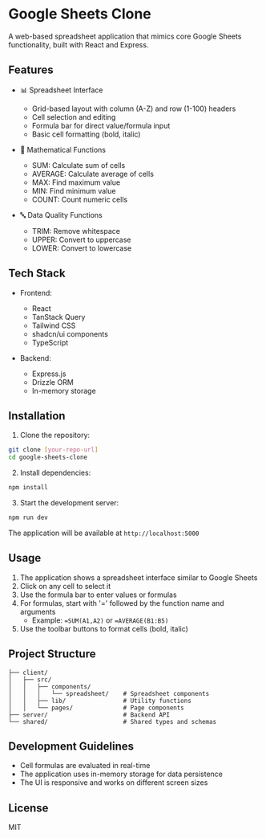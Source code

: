 # Google Sheets Clone

A web-based spreadsheet application that mimics core Google Sheets functionality, built with React and Express.

## Features

- 📊 Spreadsheet Interface
  - Grid-based layout with column (A-Z) and row (1-100) headers
  - Cell selection and editing
  - Formula bar for direct value/formula input
  - Basic cell formatting (bold, italic)

- 🧮 Mathematical Functions
  - SUM: Calculate sum of cells
  - AVERAGE: Calculate average of cells
  - MAX: Find maximum value
  - MIN: Find minimum value
  - COUNT: Count numeric cells

- 🔤 Data Quality Functions
  - TRIM: Remove whitespace
  - UPPER: Convert to uppercase
  - LOWER: Convert to lowercase

## Tech Stack

- Frontend:
  - React
  - TanStack Query
  - Tailwind CSS
  - shadcn/ui components
  - TypeScript

- Backend:
  - Express.js
  - Drizzle ORM
  - In-memory storage

## Installation

1. Clone the repository:
```bash
git clone [your-repo-url]
cd google-sheets-clone
```

2. Install dependencies:
```bash
npm install
```

3. Start the development server:
```bash
npm run dev
```

The application will be available at `http://localhost:5000`

## Usage

1. The application shows a spreadsheet interface similar to Google Sheets
2. Click on any cell to select it
3. Use the formula bar to enter values or formulas
4. For formulas, start with '=' followed by the function name and arguments
   - Example: `=SUM(A1,A2)` or `=AVERAGE(B1:B5)`
5. Use the toolbar buttons to format cells (bold, italic)

## Project Structure

```
├── client/
│   ├── src/
│   │   ├── components/
│   │   │   └── spreadsheet/    # Spreadsheet components
│   │   ├── lib/                # Utility functions
│   │   └── pages/              # Page components
├── server/                     # Backend API
└── shared/                     # Shared types and schemas
```

## Development Guidelines

- Cell formulas are evaluated in real-time
- The application uses in-memory storage for data persistence
- The UI is responsive and works on different screen sizes

## License

MIT

